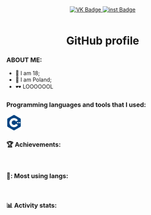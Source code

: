 <div id = "badges" align = "center">
  <a href = "https://vk.com/slikkdrew">
    <img src = "https://img.shields.io/badge/VK-blue?style=for-the-badge&logo=VK&logoColor=white" alt = "VK Badge"/>
  </a>

  <a href = "https://www.instagram.com/slikkdrew/">
    <img src = "https://img.shields.io/badge/Instagram-red?style=for-the-badge&logo=Instagram&logoColor=white" alt = "inst Badge"/>
  </a>
</div>

<div id = "viewprof" align = "center">
  <img src = "https://komarev.com/ghpvc/?username=bbls&style=flat-square&color=blue" alt = ""/>
</div>

<div id = "heythere" align = "center">
  <h1> GitHub profile </h1>
</div>

### ABOUT ME:

- 🍭 I am 18;
- 🎵 I am Poland;
- 🕶️ LOOOOOOL

### Programming languages and tools that I used:

<div>
  <img src = "https://github.com/devicons/devicon/blob/master/icons/cplusplus/cplusplus-plain.svg" width = "40" height = "40"/>

### 🏆 Achievements:

<div>
  <img src = "https://github-profile-trophy.vercel.app/?username=st4rblS" alt = ""/>
</div>

### 💩: Most using langs:

<div>
<img src = "https://github-readme-stats.vercel.app/api/top-langs/?username=st4rblS" alt = ""/>
</div>

### 📊 Activity stats:

<div>
  <img src = "https://github-readme-activity-graph.vercel.app/graph?username=st4rblS&theme=dracula" alt = ""/>
</div>
